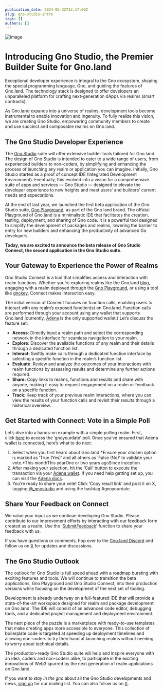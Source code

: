 ```yaml
---
publication_date: 2024-05-22T13:37:00Z
slug: gno-studio-intro
tags: []
authors: []
---
```


![image](https://github.com/gnolang/blog/assets/117160070/c01b2fb0-c264-479b-9b9d-b3f71c2d2b69)

# Introducing Gno Studio, the Premier Builder Suite for Gno.land

Exceptional developer experience is integral to the Gno ecosystem, shaping the special programming language, Gno, and guiding the features of Gno.land. The technology stack is designed to offer developers an unparalleled platform for crafting next-generation dApps via realms (smart contracts).

As Gno.land expands into a universe of realms, development tools become instrumental to enable innovation and ingenuity. To fully realize this vision, we are creating Gno Studio, empowering community members to create and use succinct and composable realms on Gno.land.

## The Gno Studio Developer Experience

The [Gno Studio](https://gno.studio/) suite will offer extensive builder tools tailored for Gno.land. The design of Gno Studio is intended to cater to a wide range of users, from experienced builders to non-coders, by simplifying and enhancing the process of launching any realm or application you can imagine. Initially, Gno Studio started as a proof of concept IDE (Integrated Development Environment). Eventually, this evolved into a vision for a comprehensive suite of apps and services — Gno Studio — designed to elevate the developer experience to new heights and meet users’ and builders’ current needs and expectations.

At the end of last year, we launched the first beta application of the Gno Studio suite, [Gno Playground](https://play.gno.land/), as part of the Gno.land brand. The official Playground of Gno.land is a minimalistic IDE that facilitates the creation, testing, deployment, and sharing of Gno code. It is a powerful tool designed to simplify the development of packages and realms, lowering the barrier to entry for new builders and enhancing the productivity of advanced Go developers.

**Today, we are excited to announce the beta release of Gno Studio Connect, the second application in the Gno Studio suite.**

## Your Gateway to Experience the Power of Realms

Gno Studio Connect is a tool that simplifies access and interaction with realm functions. Whether you’re exploring realms like the Gno.land [blog](https://gno.land/r/gnoland/blog), engaging with a realm deployed through the [Gno Playground](https://play.gno.land/), or using a tool like [gnokey](https://docs.gno.land/gno-tooling/cli/gno-tooling-gnokey/), Connect makes interaction easy.

The initial version of Connect focuses on function calls, enabling users to interact with any realm’s exposed function(s) on Gno.land. Function calls are performed through your account using any wallet that supports Gno.land (currently, [Adena](https://www.adena.app/) is the only supported wallet.) Let’s discuss the feature set:

- **Access**: Directly input a realm path and select the corresponding network in the interface for seamless navigation to your realm.
- **Explore**: Discover the available functions of any realm and their details through a dedicated function list.
- **Interact**: Swiftly make calls through a dedicated function interface by selecting a specific function in the realm’s function list.
- **Evaluate**: Review and analyze the outcomes of your interactions with realm functions by assessing results and determine any further actions required.
- **Share:** Copy links to realms, functions and results and share with anyone, making it easy to request engagement on a realm or feedback on a specific function.
- **Track**: Keep track of your previous realm interactions, where you can view the results of your function calls and revisit their results through a historical overview.

## Get Started with Connect: Vote in a Simple Poll

Let’s dive into a hands-on example with a simple polling realm. First, click [here](https://gno.studio/connect/view/gno.land/r/gnostudio/gnoyourdate?network=test3#Vote) to access the ‘gnoyourdate’ poll. Once you’ve ensured that Adena wallet is connected, here’s what to do next:

1. Select when you first heard about Gno.land:*Ensure your chosen option is marked as ‘True (Yes)’ and all others as ‘False (No)’ to validate your vote.*This monthThis yearOne or two years agoSince inception
2. After making your selection, hit the ‘Call’ button to execute the transaction via your [Adena wallet](https://www.adena.app/). If you need help getting set up, you can visit the [Adena docs](https://docs.adena.app/user-guide/sign-in).
3. You’re ready to share your vote! Click ‘Copy result link’ and post it on X, tagging [@_gnostudio](https://twitter.com/_gnostudio) and using the hashtag #gnoyourdate.

## Share Your Feedback on Connect

We value your input as we continue developing Gno Studio. Please contribute to our improvement efforts by interacting with our feedback form created as a realm. Use the ‘[SubmitFeedback](https://gno.studio/connect/view/gno.land/r/gnostudio/feedback_v1?network=test3&tab=functions#SubmitFeedback)’ function to share your feedback with us.

If you have questions or comments, hop over to the [Gno.land Discord](https://discord.gg/FpKNhW5GK6) and follow us on [X](https://twitter.com/_gnostudio) for updates and discussions.

## The Gno Studio Outlook

The outlook for Gno Studio is full speed ahead with a roadmap bursting with exciting features and tools. We will continue to transition the beta applications, Gno Playground and Gno Studio Connect, into their production versions while focusing on the development of the next set of tooling.

Development is already underway on a full-featured IDE that will provide a state-of-the-art workspace designed for realm and package development on Gno.land. The IDE will consist of an advanced code editor, debugging tools, and a dedicated project management and deployment environment.

The next piece of the puzzle is a marketplace with ready-to-use templates that make creating apps more accessible to everyone. This collection of boilerplate code is targeted at speeding up deployment timelines and allowing non-coders to try their hand at launching realms without needing to worry about technical details.

The production-ready Gno Studio suite will help and inspire everyone with an idea, coders and non-coders alike, to participate in the exciting innovations of Web3 spurred by the next generation of realm applications on Gno.land.

If you want to *stay in the gno* about all the Gno Studio developments and news, [sign up](https://gno.studio/) for our mailing list. You can also follow us on [X](https://twitter.com/_gnostudio).
